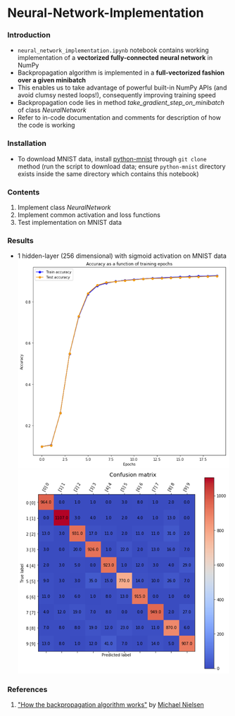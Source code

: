 # Neural-Network-Implementation

### Introduction
- `neural_network_implementation.ipynb` notebook contains working implementation of a **vectorized fully-connected neural network** in NumPy
- Backpropagation algorithm is implemented in a **full-vectorized fashion over a given minibatch**
- This enables us to take advantage of powerful built-in NumPy APIs (and avoid clumsy nested loops!), consequently improving training speed
- Backpropagation code lies in method *take_gradient_step_on_minibatch* of class _NeuralNetwork_
- Refer to in-code documentation and comments for description of how the code is working

### Installation
- To download MNIST data, install [python-mnist](https://pypi.org/project/python-mnist/) through `git clone` method (run the script to download data; ensure `python-mnist` directory exists inside the same directory which contains this notebook)

### Contents
1. Implement class _NeuralNetwork_
2. Implement common activation and loss functions
3. Test implementation on MNIST data

### Results
- 1 hidden-layer (256 dimensional) with sigmoid activation on MNIST data
![Accuracy Plot](results/accuracy_plot.png)
![Confusion Matrix](results/confusion_matrix.png)

### References
1. ["How the backpropagation algorithm works"](http://neuralnetworksanddeeplearning.com/chap2.html) by [Michael Nielsen](http://michaelnielsen.org/)
